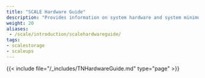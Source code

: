 ```yaml
---
title: "SCALE Hardware Guide"
description: "Provides information on system hardware and system minimum requirements. Included information covers CPUs, storage considerations and solutions, media and controllers, device sizing and cooling, SAS expanders, and system memory." 
weight: 20
aliases:
 - /scale/introduction/scalehardwareguide/
tags:
- scalestorage
- scaleups
---
```


{{< include file="/_includes/TNHardwareGuide.md" type="page" >}}

